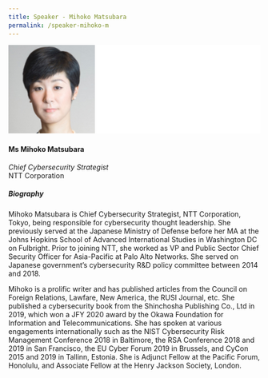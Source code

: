 ```yaml
---
title: Speaker - Mihoko Matsubara
permalink: /speaker-mihoko-m
---
```

![Mihoko Matsubara](/images/speakers/Mihoko-M.jpg)

#### **Ms Mihoko Matsubara**

*Chief Cybersecurity Strategist*  
NTT Corporation

##### **Biography**

Mihoko Matsubara is Chief Cybersecurity Strategist, NTT Corporation, Tokyo, being responsible for cybersecurity thought leadership. She previously served at the Japanese Ministry of Defense before her MA at the Johns Hopkins School of Advanced International Studies in Washington DC on Fulbright. Prior to joining NTT, she worked as VP and Public Sector Chief Security Officer for Asia-Pacific at Palo Alto Networks. She served on Japanese government’s cybersecurity R&D policy committee between 2014 and 2018.

Mihoko is a prolific writer and has published articles from the Council on Foreign Relations, Lawfare, New America, the RUSI Journal, etc. She published a cybersecurity book from the Shinchosha Publishing Co., Ltd in 2019, which won a JFY 2020 award by the Okawa Foundation for Information and Telecommunications. She has spoken at various engagements internationally such as the NIST Cybersecurity Risk Management Conference 2018 in Baltimore, the RSA Conference 2018 and 2019 in San Francisco, the EU Cyber Forum 2019 in Brussels, and CyCon 2015 and 2019 in Tallinn, Estonia. She is Adjunct Fellow at the Pacific Forum, Honolulu, and Associate Fellow at the Henry Jackson Society, London.